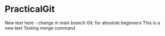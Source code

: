 # PracticalGit
New text here - change in main branch
Git: for absolute beginners
This is a new text
Testing merge command

